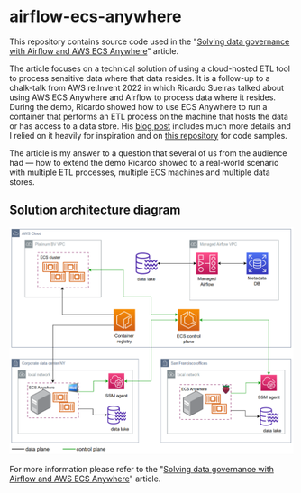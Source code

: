 # airflow-ecs-anywhere

This repository contains source code used in the 
"[Solving data governance with Airflow and AWS ECS Anywhere](https://medium.com/@ivica.kolenkas/efea79b2449d)" article.

The article focuses on a technical solution of using a cloud-hosted ETL tool to process sensitive data where that data 
resides. It is a follow-up to a chalk-talk from AWS re:Invent 2022 in which Ricardo Sueiras talked about using AWS ECS 
Anywhere and Airflow to process data where it resides. During the demo, Ricardo showed how to use ECS Anywhere to run a 
container that performs an ETL process on the machine that hosts the data or has access to a data store. 
His [blog post](https://blog.beachgeek.co.uk/orchestrating-hybrid-workflows-with-apache-airflow/) includes much 
more details and I relied on it heavily for inspiration and on [this repository](https://github.com/094459/blogpost-airflow-hybrid)
for code samples.

The article is my answer to a question that several of us from the audience had — how to extend the demo Ricardo showed
to a real-world scenario with multiple ETL processes, multiple ECS machines and multiple data stores.

## Solution architecture diagram

![](./img/architecture.png)

For more information please refer to the 
"[Solving data governance with Airflow and AWS ECS Anywhere](https://medium.com/@ivica.kolenkas/efea79b2449d)" article.
